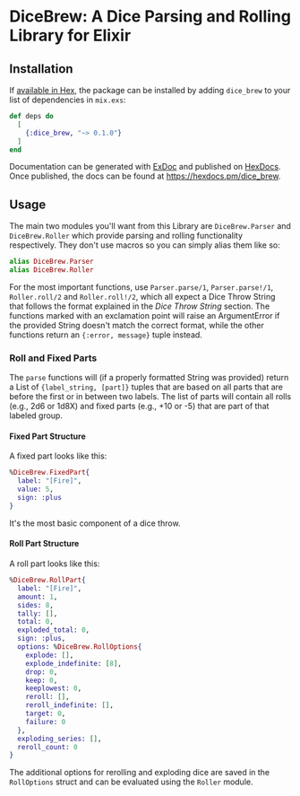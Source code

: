 # DiceBrew: A Dice Parsing and Rolling Library for Elixir

## Installation

If [available in Hex](https://hex.pm/docs/publish), the package can be installed
by adding `dice_brew` to your list of dependencies in `mix.exs`:

```elixir
def deps do
  [
    {:dice_brew, "~> 0.1.0"}
  ]
end
```

Documentation can be generated with [ExDoc](https://github.com/elixir-lang/ex_doc)
and published on [HexDocs](https://hexdocs.pm). Once published, the docs can
be found at <https://hexdocs.pm/dice_brew>.

## Usage

The main two modules you'll want from this Library are `DiceBrew.Parser` and `DiceBrew.Roller` which provide parsing and rolling functionality respectively. They don't use macros so you can simply alias them like so:

```elixir
alias DiceBrew.Parser
alias DiceBrew.Roller
```
For the most important functions, use `Parser.parse/1`, `Parser.parse!/1`, `Roller.roll/2` and `Roller.roll!/2`, which all expect a Dice Throw String that follows the format explained in the *Dice Throw String* section. The functions marked with an exclamation point will raise an ArgumentError if the provided String doesn't match the correct format, while the other functions return an `{:error, message}` tuple instead.

### Roll and Fixed Parts

The `parse` functions will (if a properly formatted String was provided) return a List of `{label_string, [part]}` tuples that are based on all parts that are before the first or in between two labels. The list of parts will contain all rolls (e.g., 2d6 or 1d8X) and fixed parts (e.g., +10 or -5) that are part of that labeled group.

#### Fixed Part Structure

A fixed part looks like this:

```elixir
%DiceBrew.FixedPart{
  label: "[Fire]",
  value: 5,
  sign: :plus
}
```

It's the most basic component of a dice throw.

#### Roll Part Structure

A roll part looks like this:

```elixir
%DiceBrew.RollPart{
  label: "[Fire]",
  amount: 1,
  sides: 8,
  tally: [],
  total: 0,
  exploded_total: 0,
  sign: :plus,
  options: %DiceBrew.RollOptions{
    explode: [],
    explode_indefinite: [8],
    drop: 0,
    keep: 0,
    keeplowest: 0,
    reroll: [],
    reroll_indefinite: [],
    target: 0,
    failure: 0
  },
  exploding_series: [],
  reroll_count: 0
}
```
The additional options for rerolling and exploding dice are saved in the `RollOptions` struct and can be evaluated using the `Roller` module.
